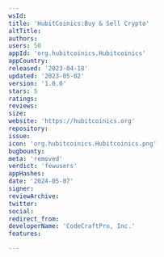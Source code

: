 ```yaml
---
wsId: 
title: 'HubitCoinics:Buy & Sell Crypto'
altTitle: 
authors: 
users: 50
appId: 'org.hubitcoinics.Hubitcoinics'
appCountry: 
released: '2023-04-18'
updated: '2023-05-02'
version: '1.0.0'
stars: 5
ratings: 
reviews: 
size: 
website: 'https://hubitcoinics.org'
repository: 
issue: 
icon: 'org.hubitcoinics.Hubitcoinics.png'
bugbounty: 
meta: 'removed'
verdict: 'fewusers'
appHashes: 
date: '2024-05-07'
signer: 
reviewArchive: 
twitter: 
social: 
redirect_from: 
developerName: 'CodeCraftPro, Inc.'
features: 

---
```


